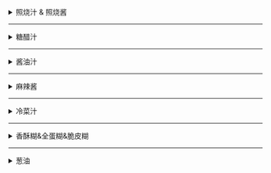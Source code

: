 <details markdown='1'><summary>照烧汁 & 照烧酱</summary>

| 照烧汁 & 照烧酱  |步骤|
|---|---|---|
|植物油2茶匙&香油1茶匙|①小火热锅|
|蒜2粒&生姜2片|②煎至黄色|
|红糖60克&蜂蜜4茶匙|③煮至融化|
|酱油&米酒(清酒)&糯米酒(味淋)各200毫升|④搅拌均匀|
|小火煮15分钟|⑤照烧汁|
|继续煮至浓稠|⑥照烧酱|

</details>

----

<details markdown='1'><summary>糖醋汁</summary>

| 糖醋汁 |步骤|
|---|---|---|
|白糖300克|①|
|白醋300克|①|
|盐10克|①|
|番茄酱150克|①|
|将①搅拌均匀|②融化|

</details>

----

<details markdown='1'><summary>酱油汁</summary>

| 酱油汁 |步骤|
|---|---|---|
|酱油300克|①|
|耗油80克|①|
|白糖50克|①|
|味精30克|①|
|老抽10克|①|
|鸡精10克|①|
|将①搅拌均匀|②烧开即可|

</details>

----

<details markdown='1'><summary>麻辣酱</summary>

| 麻辣酱 |步骤|
|---|---|---|
|植物油150克|①小火烧热|
|豆瓣酱300克|②|
|麻辣酱300克|②|
|老干妈辣酱或豆豉酱100克|②|
|将②搅拌均匀|将②加入①炒出香味|
|白糖50克|③|
|味精30克|③|
|酱油200克|③|
|将③搅拌均匀|将③加入②烧开即可|

</details>

----

<details markdown='1'><summary>冷菜汁</summary>

|冷菜汁|
|---|
|蒜茸20g|
|酱油50g|
|耗油50g|
|白糖20g|
|味精15g|
|白醋20g|
|葱油5g|
|香油5g|
|搅拌均匀|

</details>

----

<details markdown='1'><summary>香酥糊&全蛋糊&脆皮糊</summary>

|香酥糊&全蛋糊&脆皮糊|
|---|
|鸡蛋液100g|
|低筋面粉30g|
|干淀粉60g|
|植物油20g|
|盐2g|
|搅拌均匀|

</details>

----

<details markdown='1'><summary>葱油</summary>

|葱油|
|---|
|植物油：小火烧热|
|葱：切段|
|葱炸至干|

</details>
